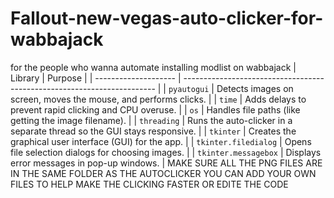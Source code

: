 # Fallout-new-vegas-auto-clicker-for-wabbajack
for the people who wanna automate installing modlist on wabbajack
 | Library              | Purpose                                                                 |
| -------------------- | ----------------------------------------------------------------------- |
| `pyautogui`          | Detects images on screen, moves the mouse, and performs clicks.         |
| `time`               | Adds delays to prevent rapid clicking and CPU overuse.                  |
| `os`                 | Handles file paths (like getting the image filename).                   |
| `threading`          | Runs the auto-clicker in a separate thread so the GUI stays responsive. |
| `tkinter`            | Creates the graphical user interface (GUI) for the app.                 |
| `tkinter.filedialog` | Opens file selection dialogs for choosing images.                       |
| `tkinter.messagebox` | Displays error messages in pop-up windows.                              |
 MAKE SURE ALL THE PNG FILES ARE IN THE SAME FOLDER AS THE AUTOCLICKER YOU CAN ADD YOUR OWN FILES TO HELP MAKE THE CLICKING FASTER OR EDITE THE CODE
